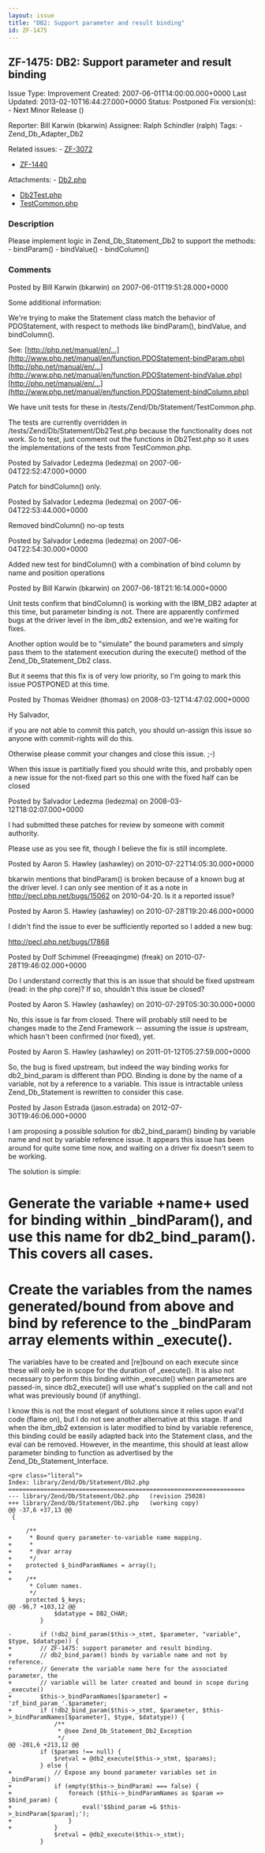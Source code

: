 ```yaml
---
layout: issue
title: "DB2: Support parameter and result binding"
id: ZF-1475
---
```


ZF-1475: DB2: Support parameter and result binding
--------------------------------------------------

 Issue Type: Improvement Created: 2007-06-01T14:00:00.000+0000 Last Updated: 2013-02-10T16:44:27.000+0000 Status: Postponed Fix version(s): - Next Minor Release ()
 
 Reporter:  Bill Karwin (bkarwin)  Assignee:  Ralph Schindler (ralph)  Tags: - Zend\_Db\_Adapter\_Db2
 
 Related issues: - [ZF-3072](/issues/browse/ZF-3072)
- [ZF-1440](/issues/browse/ZF-1440)
 
 Attachments: - [Db2.php](/issues/secure/attachment/10522/Db2.php)
- [Db2Test.php](/issues/secure/attachment/10523/Db2Test.php)
- [TestCommon.php](/issues/secure/attachment/10524/TestCommon.php)
 
### Description

Please implement logic in Zend\_Db\_Statement\_Db2 to support the methods: - bindParam() - bindValue() - bindColumn()

 

 

### Comments

Posted by Bill Karwin (bkarwin) on 2007-06-01T19:51:28.000+0000

Some additional information:

We're trying to make the Statement class match the behavior of PDOStatement, with respect to methods like bindParam(), bindValue, and bindColumn().

See: [http://php.net/manual/en/…](http://www.php.net/manual/en/function.PDOStatement-bindParam.php) [http://php.net/manual/en/…](http://www.php.net/manual/en/function.PDOStatement-bindValue.php) [http://php.net/manual/en/…](http://www.php.net/manual/en/function.PDOStatement-bindColumn.php)

We have unit tests for these in /tests/Zend/Db/Statement/TestCommon.php.

The tests are currently overridden in /tests/Zend/Db/Statement/Db2Test.php because the functionality does not work. So to test, just comment out the functions in Db2Test.php so it uses the implementations of the tests from TestCommon.php.

 

 

Posted by Salvador Ledezma (ledezma) on 2007-06-04T22:52:47.000+0000

Patch for bindColumn() only.

 

 

Posted by Salvador Ledezma (ledezma) on 2007-06-04T22:53:44.000+0000

Removed bindColumn() no-op tests

 

 

Posted by Salvador Ledezma (ledezma) on 2007-06-04T22:54:30.000+0000

Added new test for bindColumn() with a combination of bind column by name and position operations

 

 

Posted by Bill Karwin (bkarwin) on 2007-06-18T21:16:14.000+0000

Unit tests confirm that bindColumn() is working with the IBM\_DB2 adapter at this time, but parameter binding is not. There are apparently confirmed bugs at the driver level in the ibm\_db2 extension, and we're waiting for fixes.

Another option would be to "simulate" the bound parameters and simply pass them to the statement execution during the execute() method of the Zend\_Db\_Statement\_Db2 class.

But it seems that this fix is of very low priority, so I'm going to mark this issue POSTPONED at this time.

 

 

Posted by Thomas Weidner (thomas) on 2008-03-12T14:47:02.000+0000

Hy Salvador,

if you are not able to commit this patch, you should un-assign this issue so anyone with commit-rights will do this.

Otherwise please commit your changes and close this issue. ;-)

When this issue is partitially fixed you should write this, and probably open a new issue for the not-fixed part so this one with the fixed half can be closed

 

 

Posted by Salvador Ledezma (ledezma) on 2008-03-12T18:02:07.000+0000

I had submitted these patches for review by someone with commit authority.

Please use as you see fit, though I believe the fix is still incomplete.

 

 

Posted by Aaron S. Hawley (ashawley) on 2010-07-22T14:05:30.000+0000

bkarwin mentions that bindParam() is broken because of a known bug at the driver level. I can only see mention of it as a note in <http://pecl.php.net/bugs/15062> on 2010-04-20. Is it a reported issue?

 

 

Posted by Aaron S. Hawley (ashawley) on 2010-07-28T19:20:46.000+0000

I didn't find the issue to ever be sufficiently reported so I added a new bug:

<http://pecl.php.net/bugs/17868>

 

 

Posted by Dolf Schimmel (Freeaqingme) (freak) on 2010-07-28T19:46:02.000+0000

Do I understand correctly that this is an issue that should be fixed upstream (read: in the php core)? If so, shouldn't this issue be closed?

 

 

Posted by Aaron S. Hawley (ashawley) on 2010-07-29T05:30:30.000+0000

No, this issue is far from closed. There will probably still need to be changes made to the Zend Framework -- assuming the issue _is_ upstream, which hasn't been confirmed (nor fixed), yet.

 

 

Posted by Aaron S. Hawley (ashawley) on 2011-01-12T05:27:59.000+0000

So, the bug is fixed upstream, but indeed the way binding works for db2\_bind\_param is different than PDO. Binding is done by the name of a variable, not by a reference to a variable. This issue is intractable unless Zend\_Db\_Statement is rewritten to consider this case.

 

 

Posted by Jason Estrada (jason.estrada) on 2012-07-30T19:46:06.000+0000

I am proposing a possible solution for db2\_bind\_param() binding by variable name and not by variable reference issue. It appears this issue has been around for quite some time now, and waiting on a driver fix doesn't seem to be working.

The solution is simple:

Generate the variable +name+ used for binding within \_bindParam(), and use this name for db2\_bind\_param(). This covers all cases.
====================================================================================================================================

Create the variables from the names generated/bound from above and bind by reference to the \_bindParam array elements within \_execute().
==========================================================================================================================================

The variables have to be created and [re]bound on each execute since these will only be in scope for the duration of \_execute(). It is also not necessary to perform this binding within \_execute() when parameters are passed-in, since db2\_execute() will use what's supplied on the call and not what was previously bound (if anything).

I know this is not the most elegant of solutions since it relies upon eval'd code (flame on), but I do not see another alternative at this stage. If and when the ibm\_db2 extension is later modified to bind by variable reference, this binding could be easily adapted back into the Statement class, and the eval can be removed. However, in the meantime, this should at least allow parameter binding to function as advertised by the Zend\_Db\_Statement\_Interface.

 
    <pre class="literal"> 
    Index: library/Zend/Db/Statement/Db2.php
    ===================================================================
    --- library/Zend/Db/Statement/Db2.php   (revision 25028)
    +++ library/Zend/Db/Statement/Db2.php   (working copy)
    @@ -37,6 +37,13 @@
     {
     
         /**
    +     * Bound query parameter-to-variable name mapping.
    +     *
    +     * @var array
    +     */
    +    protected $_bindParamNames = array();
    +
    +    /**
          * Column names.
          */
         protected $_keys;
    @@ -96,7 +103,12 @@
                 $datatype = DB2_CHAR;
             }
     
    -        if (!db2_bind_param($this->_stmt, $parameter, "variable", $type, $datatype)) {
    +        // ZF-1475: support parameter and result binding.
    +        // db2_bind_param() binds by variable name and not by reference.
    +        // Generate the variable name here for the associated parameter, the
    +        // variable will be later created and bound in scope during _execute()
    +        $this->_bindParamNames[$parameter] = 'zf_bind_param_'.$parameter;
    +        if (!db2_bind_param($this->_stmt, $parameter, $this->_bindParamNames[$parameter], $type, $datatype)) {
                 /**
                  * @see Zend_Db_Statement_Db2_Exception
                  */
    @@ -201,6 +213,12 @@
             if ($params !== null) {
                 $retval = @db2_execute($this->_stmt, $params);
             } else {
    +            // Expose any bound parameter variables set in _bindParam()
    +            if (empty($this->_bindParam) === false) {
    +                foreach ($this->_bindParamNames as $param => $bind_param) {
    +                    eval('$$bind_param =& $this->_bindParam[$param];');
    +                }
    +            }
                 $retval = @db2_execute($this->_stmt);
             }
     
    


 

 